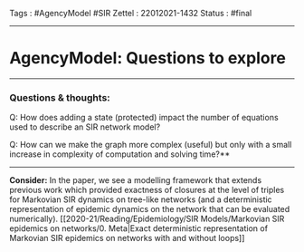 Tags :   #AgencyModel  #SIR 
Zettel :  22012021-1432
Status : #final 

-----

# AgencyModel: Questions to explore

-----

### Questions & thoughts:

Q: How does adding a state (protected) impact the number of equations used to describe an SIR network model?

Q: How can we make the graph more complex (useful) but only with a small increase in complexity of computation and solving time?**

-----
 
**Consider:** In the paper, we see a modelling framework that extends previous work which provided exactness of closures at the level of triples for Markovian SIR dynamics on tree-like networks (and a deterministic representation of epidemic dynamics on the network that can be evaluated numerically). [[2020-21/Reading/Epidemiology/SIR Models/Markovian SIR epidemics on networks/0. Meta|Exact deterministic representation of Markovian SIR epidemics on networks with and without loops]]